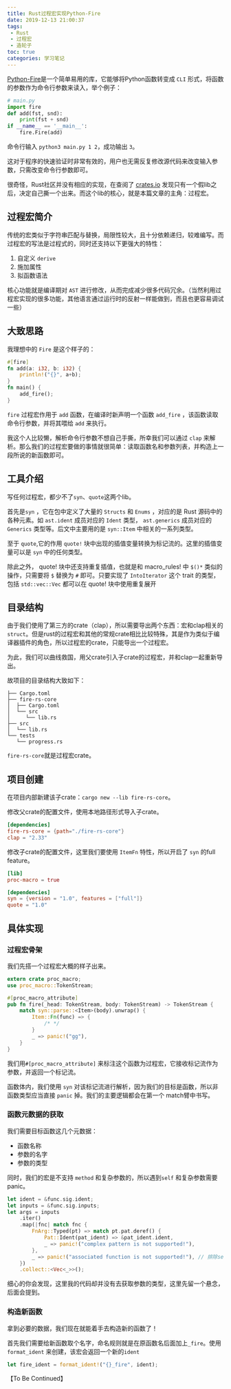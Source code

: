 ```yaml
---
title: Rust过程宏实现Python-Fire
date: 2019-12-13 21:00:37
tags: 
 - Rust
 - 过程宏
 - 造轮子
toc: true
categories: 学习笔记
---
```

[Python-Fire]()是一个简单易用的库，它能够将Python函数转变成 `CLI` 形式，将函数的参数作为命令行参数来读入，举个例子：
```python
# main.py
import fire
def add(fst, snd):
    print(fst + snd)
if __name__ == '__main__':
    fire.Fire(add)
```
命令行输入 `python3 main.py 1 2`，成功输出 `3`。

这对于程序的快速验证时非常有效的，用户也无需反复修改源代码来改变输入参数，只需改变命令行参数即可。

很奇怪，Rust社区并没有相应的实现，在查阅了 [crates.io]() 发现只有一个假lib之后，决定自己撕一个出来。而这个lib的核心，就是本篇文章的主角：过程宏。

<!-- more -->

## 过程宏简介

传统的宏类似于字符串匹配与替换，局限性较大，且十分依赖递归，较难编写。而过程宏的写法是过程式的，同时还支持以下更强大的特性：

1. 自定义 `derive`
2. 施加属性
3. 拟函数语法

核心功能就是编译期对 `AST` 进行修改，从而完成减少很多代码冗余。（当然利用过程宏实现的很多功能，其他语言通过运行时的反射一样能做到，而且也更容易调试一些）

## 大致思路

我理想中的 `Fire` 是这个样子的：
```rust
#[fire]
fn add(a: i32, b: i32) {
    println!("{}", a+b);
}
fn main() {
    add_fire();
}
```

`fire` 过程宏作用于 `add` 函数，在编译时新声明一个函数 `add_fire` ，该函数读取命令行参数，并将其喂给 `add` 来执行。

我这个人比较懒，解析命令行参数不想自己手撕，所幸我们可以通过 `clap` 来解析。那么我们的过程宏要做的事情就很简单：读取函数名和参数列表，并构造上一段所说的新函数即可。

## 工具介绍

写任何过程宏，都少不了`syn`、`quote`这两个lib。

首先是`syn` ，它在包中定义了大量的 `Structs` 和 `Enums` ，对应的是 Rust 源码中的各种元素。如 `ast.ident` 成员对应的 `Ident` 类型， `ast.generics` 成员对应的 `Generics` 类型等。后文中主要用的是 `syn::Item` 中相关的一系列类型。

至于 `quote`,它的作用 `quote!` 块中出现的插值变量转换为标记流的。这里的插值变量可以是 `syn` 中的任何类型。

除此之外， quote! 块中还支持重复插值，也就是和 macro_rules! 中 `$()*` 类似的操作，只需要将 `$` 替换为 `#` 即可。只要实现了 `IntoIterator` 这个 trait 的类型，包括 `std::vec::Vec` 都可以在 quote! 块中使用重复展开


## 目录结构

由于我们使用了第三方的crate（clap），所以需要导出两个东西：宏和clap相关的`struct`。但是rust的过程宏和其他的常规crate相比比较特殊，其是作为类似于编译器插件的角色，所以过程宏的crate，只能导出一个过程宏。

为此，我们可以曲线救国，用父crate引入子crate的过程宏，并和clap一起重新导出。

故项目的目录结构大致如下：
```
├── Cargo.toml
├── fire-rs-core
│  ├── Cargo.toml
│  └── src
│     └── lib.rs
├── src
│  └── lib.rs
└── tests
   └── progress.rs
```
`fire-rs-core`就是过程宏crate。

## 项目创建

在项目内部新建该子crate：`cargo new --lib fire-rs-core`。

修改父crate的配置文件，使用本地路径形式导入子crate。
```toml
[dependencies]
fire-rs-core = {path="./fire-rs-core"}
clap = "2.33"
```

修改子crate的配置文件，这里我们要使用 `ItemFn` 特性，所以开启了 `syn` 的full feature。
```toml
[lib]
proc-macro = true

[dependencies]
syn = {version = "1.0", features = ["full"]}
quote = "1.0"
```

## 具体实现

### 过程宏骨架

我们先搭一个过程宏大概的样子出来。
```rust
extern crate proc_macro;
use proc_macro::TokenStream;

#[proc_macro_attribute]
pub fn fire(_head: TokenStream, body: TokenStream) -> TokenStream {
    match syn::parse::<Item>(body).unwrap() {
        Item::Fn(func) => {
            /* */
        }
        _ => panic!("gg"),
    }
}
```
我们用`#[proc_macro_attribute]` 来标注这个函数为过程宏，它接收标记流作为参数，并返回一个标记流。

函数体内，我们使用 `syn` 对该标记流进行解析，因为我们的目标是函数，所以非函数类型应当直接 `panic` 掉。我们的主要逻辑都会在第一个 match臂中书写。

### 函数元数据的获取

我们需要目标函数这几个元数据：

- 函数名称
- 参数的名字
- 参数的类型

同时，我们的宏是不支持 `method` 和复杂参数的，所以遇到`self` 和复杂参数需要panic。

```rust
let ident = &func.sig.ident;
let inputs = &func.sig.inputs;
let args = inputs
    .iter()
    .map(|fnc| match fnc {
        FnArg::Typed(pt) => match pt.pat.deref() {
            Pat::Ident(pat_ident) => &pat_ident.ident,
            _ => panic!("complex pattern is not supported!"),
        },
        _ => panic!("associated function is not supported!"), // 排除self参数
    })
    .collect::<Vec<_>>();
```
细心的你会发现，这里我的代码却并没有去获取参数的类型，这里先留一个悬念，后面会提到。

### 构造新函数

拿到必要的数据，我们现在就能着手去构造新的函数了！

首先我们需要给新函数取个名字，命名规则就是在原函数名后面加上`_fire`。使用 `format_ident` 来创建，该宏会返回一个新的`ident`
```rust
let fire_ident = format_ident!("{}_fire", ident);
```

【To Be Continued】